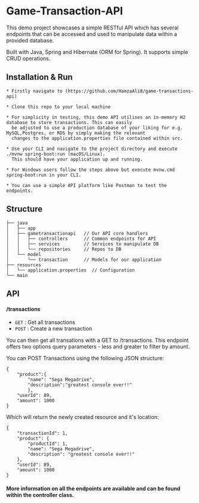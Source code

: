 # Game-Transaction-API

This demo project showcases a simple RESTful API which has several endpoints that can be accessed and used to manipulate data within a provided database. 

Built with Java, Spring and Hibernate (ORM for Spring). It supports simple CRUD operations. 


## Installation & Run

```
* Firstly navigate to (https://github.com/HamzaAli8/game-transactions-api)

* Clone this repo to your local machine

* For simplicity in testing, this demo API utilises an in-memory H2 database to store transactions. This can easily 
  be adjusted to use a production database of your liking for e.g. MySQL,Postgres, or RDS by simply making the relevant
  changes to the application.properties file contained within src.

* Use your CLI and navigate to the project directory and execute ./mvnw spring-boot:run (macOS/Linux). 
  This should have your application up and running.
  
* For Windows users follow the steps above but execute mvnw.cmd spring-boot:run in your CLI. 
 
* You can use a simple API platform like Postman to test the endpoints. 

```

## Structure
```
├── java
│   ├── app
│   ├── gametransactionapi   // Our API core handlers
│   │   ├── controllers      // Common endpoints for API
│   │   ├── services         // Services to manipulate DB
│   │   └── repositories     // Repos to DB
│   └── model
│       └── transaction      // Models for our application
├── resources
│   └── application.properties  // Configuration
└── main
```

## API

#### /transactions
* `GET` : Get all transactions
* `POST` : Create a new transaction

You can then get all transations with a GET to /transactions.
This endpoint offers two options query parameters - less and greater to filter by amount.

You can POST Transactions using the following JSON structure:

```
{
    "product":{
        "name": "Sega Megadrive",
        "description":"greatest console ever!!"
        },
    "userId": 89,
    "amount": 1000
}
```

Which will return the newly created resource and it's location:

```
{
    "transactionId": 1,
    "product": {
        "productId": 1,
        "name": "Sega Megadrive",
        "description": "greatest console ever!!"
    },
    "userId": 89,
    "amount": 1000
}

```

#### More information on all the endpoints are available and can be found within the controller class.
